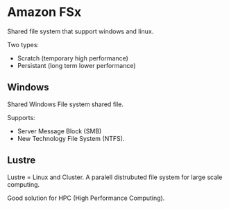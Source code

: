 # Amazon FSx

Shared file system that support windows and linux.

Two types:
- Scratch (temporary high performance)
- Persistant (long term lower performance)

## Windows

Shared Windows File system shared file.

Supports:
- Server Message Block (SMB)
- New Technology File System (NTFS).

## Lustre

Lustre = Linux and Cluster. A paralell distrubuted file system for large scale computing.

Good solution for HPC (High Performance Computing).
